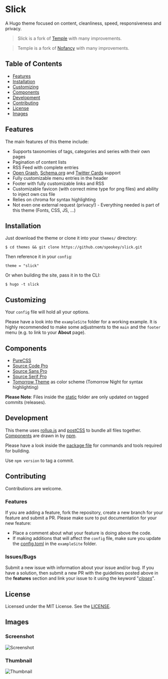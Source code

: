 # Slick

A Hugo theme focused on content, cleanliness, speed, responsiveness and privacy.

> Slick is a fork of [Temple](https://github.com/aos/temple) with many
  improvements.

> Temple is a fork of [Nofancy](https://github.com/gizak/nofancy) with many
  improvements.


## Table of Contents
* [Features](#features)
* [Installation](#installation)
* [Customizing](#customizing)
* [Components](#components)
* [Development](#development)
* [Contributing](#contributing)
* [License](#license)
* [Images](#images)


## Features
The main features of this theme include:

* Supports taxonomies of tags, categories and series with their own pages
* Pagination of content lists
* RSS Feed with complete entries
* [Open Graph](http://ogp.me),
  [Schema.org](https://schema.org) and
  [Twitter Cards](https://developer.twitter.com/en/docs/tweets/optimize-with-cards/overview/abouts-cards.html)
  support
* Fully customizable menu entries in the header
* Footer with fully customizable links and RSS
* Customizable favicon (with correct mime type for png files)
  and ability to inject own css file
* Relies on chroma for syntax highlighting
* Not even one external request (privacy!) - Everything needed is part of this
  theme (Fonts, CSS, JS, ...)


## Installation
Just download the theme or clone it into
your `themes/` directory:

```
$ cd themes && git clone https://github.com/spookey/slick.git
```

Then reference it in your `config`:

```
theme = "slick"
```

Or when building the site, pass it in to the CLI:

```
$ hugo -t slick
```


## Customizing
Your `config` file will hold all your options.

Please have a look into the `exampleSite` folder for a working example.
It is highly recommended to make some adjustments to the ``main``
and the ``footer`` menu (e.g. to link to your **About** page).


## Components
* [PureCSS](https://purecss.io/)
* [Source Code Pro](https://fonts.adobe.com/fonts/source-code-pro)
* [Source Sans Pro](https://fonts.adobe.com/fonts/source-sans-pro)
* [Source Serif Pro](https://fonts.adobe.com/fonts/source-serif-pro)
* [Tomorrow Theme](https://github.com/chriskempson/tomorrow-theme)
  as color scheme (Tomorrow Night for syntax highlighting)

**Please Note**:
Files inside the [static](static) folder are only updated on tagged
commits (releases).


## Development
This theme uses
[rollup.js](https://rollupjs.org) and [postCSS](https://postcss.org)
to bundle all files together.
[Components](#components) are drawn in by [npm](https://www.npmjs.com).

Please have a look inside the [package file](package.json) for commands and
tools required for building.

Use ``npm version`` to tag a commit.


## Contributing
Contributions are welcome.


### Features
If you are adding a feature, fork the repository, create a new branch
for your feature and submit a PR.
Please make sure to put documentation for your new feature:
- Place a comment about what your feature is doing above the code.
- If making additions that will affect the `config` file, make sure you update
  the [config.toml](exampleSite/config.toml) in the `exampleSite` folder.


### Issues/Bugs
Submit a new issue with information about your issue and/or bug. If you
have a solution, then submit a new PR with the guidelines posted above in the
**features** section and link your issue to it using the keyword
"[*closes*](https://help.github.com/articles/closing-issues-using-keywords/)".


## License
Licensed under the MIT License. See the [LICENSE](LICENSE).


## Images


### Screenshot
![Screenshot](https://raw.githubusercontent.com/spookey/slick/master/images/screenshot.png)


### Thumbnail
![Thumbnail](https://raw.githubusercontent.com/spookey/slick/master/images/tn.png)
